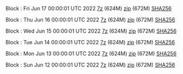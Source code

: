Block : Fri Jun 17 00:00:01 UTC 2022 [7z](https://transfer.sh/O5oXLh/bootstrap.dat.20220617.7z) (624M) [zip](https://transfer.sh/KweudH/bootstrap.dat.20220617.zip) (672M) [SHA256](https://transfer.sh/yxhjlh/sha256.txt)

Block : Thu Jun 16 00:00:01 UTC 2022 [7z](https://transfer.sh/N9GqRp/bootstrap.dat.20220616.7z) (624M) [zip](https://transfer.sh/sHh2cC/bootstrap.dat.20220616.zip) (672M) [SHA256](https://transfer.sh/p5zAvN/sha256.txt)

Block : Wed Jun 15 00:00:01 UTC 2022 [7z](https://transfer.sh/5YvyY8/bootstrap.dat.20220615.7z) (624M) [zip](https://transfer.sh/rY0e7A/bootstrap.dat.20220615.zip) (672M) [SHA256](https://transfer.sh/MDoR1N/sha256.txt)

Block : Tue Jun 14 00:00:01 UTC 2022 [7z](https://transfer.sh/9F0bMJ/bootstrap.dat.20220614.7z) (624M) [zip](https://transfer.sh/uJii8s/bootstrap.dat.20220614.zip) (672M) [SHA256](https://transfer.sh/Km14K6/sha256.txt)

Block : Mon Jun 13 00:00:01 UTC 2022 [7z](https://transfer.sh/7tFNSv/bootstrap.dat.20220613.7z) (624M) [zip](https://transfer.sh/zm2Lra/bootstrap.dat.20220613.zip) (672M) [SHA256](https://transfer.sh/YfGnEV/sha256.txt)

Block : Sun Jun 12 00:00:01 UTC 2022 [7z]() (624M) [zip]() (672M) [SHA256]()
